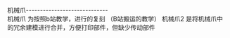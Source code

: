 机械爪-----------------------------  
机械爪 为按照b站教学，进行的复刻  （B站搬运的教学）
机械爪2 是将机械爪中的冗余建模进行合并，方便打印部件，但缺少传动部件  
